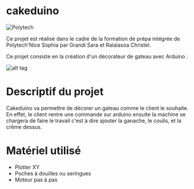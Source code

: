 # cakeduino
![Polytech](http://www.polytechnice.fr/jahia/jsp/jahia/templates/inc/img/polytech_nice-sophia.png)

Ce projet est réalisé dans le cadre de la formation de prépa intégrée de Polytech'Nice Sophia par Grandi Sara et Ralalasoa Christel.

Ce projet consiste en la création d'un décorateur de gateau avec Arduino .

![alt tag](http://static.750g.com/images/622-auto/72109981c2b3fa9906c8360dde603d3b/gateau-facon-tiramisu.jpg)

# Descriptif du projet
Cakeduino va permettre de décorer un gateau comme le client le souhaite. En effet, le client rentre une commande sur arduino ensuite la machine se chargera de faire le travail c'est à dire ajouter la ganache, le coulis, et la crême dessus.

# Matériel utilisé
- Plotter XY
- Poches à douilles ou seringues
- Moteur pas à pas
